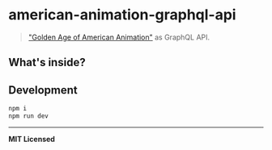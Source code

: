 # american-animation-graphql-api

> ["Golden Age of American Animation"](https://en.wikipedia.org/wiki/Golden_age_of_American_animation) as GraphQL API.

## What's inside?

## Development

```bash
npm i
npm run dev
```

---

**MIT Licensed**
